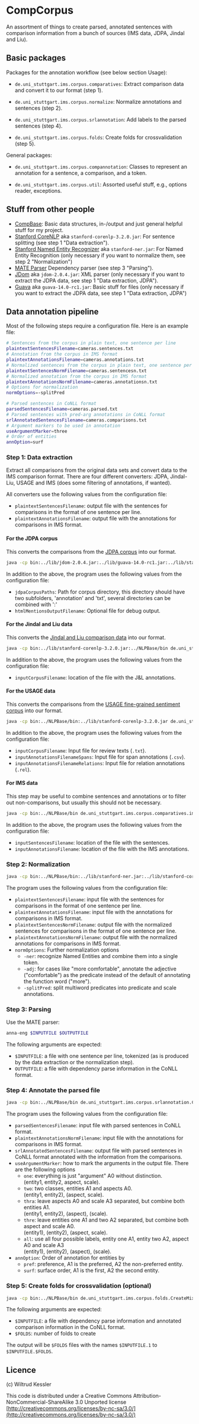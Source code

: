 # CompCorpus

An assortment of things to create parsed, annotated sentences with comparison information from a bunch of sources (IMS data, JDPA, Jindal and Liu).



## Basic packages

Packages for the annotation workflow (see below section Usage):

- `de.uni_stuttgart.ims.corpus.comparatives`:
   Extract comparison data and convert it to our format (step 1).

- `de.uni_stuttgart.ims.corpus.normalize`:
   Normalize annotations and sentences (step 2).
   
- `de.uni_stuttgart.ims.corpus.srlannotation`:
   Add labels to the parsed sentences (step 4).

- `de.uni_stuttgart.ims.corpus.folds`:
   Create folds for crossvalidation (step 5).


General packages:

- `de.uni_stuttgart.ims.corpus.compannotation`:
   Classes to represent an annotation for a sentence, a comparison, and a token.
   
- `de.uni_stuttgart.ims.corpus.util`:
   Assorted useful stuff, e.g., options reader, exceptions.
   


## Stuff from other people

- [CompBase](https://github.com/WiltrudKessler/CompBase): 
   Basic data structures, in-/output and just general helpful stuff for my project.
- [Stanford CoreNLP](http://stanfordnlp.github.io/CoreNLP/) aka `stanford-corenlp-3.2.0.jar`:
   For sentence splitting (see step 1 "Data extraction").
- [Stanford Named Entity Recognizer](http://stanfordnlp.github.io/CoreNLP/) aka `stanford-ner.jar`:
   For Named Entity Recognition
   (only necessary if you want to normalize them, see step 2 "Normalization")
- [MATE Parser](https://code.google.com/archive/p/mate-tools/)
   Dependency parser (see step 3 "Parsing").
- [JDom](http://www.jdom.org/) aka `jdom-2.0.4.jar`:
   XML parser
   (only necessary if you want to extract the JDPA data, see step 1 "Data extraction, JDPA").
- [Guava](https://github.com/google/guava) aka `guava-14.0-rc1.jar`:
   Basic stuff for files
   (only necessary if you want to extract the JDPA data, see step 1 "Data extraction, JDPA")
   

## Data annotation pipeline

Most of the following steps require a configuration file. Here is an example file:

```bash
# Sentences from the corpus in plain text, one sentence per line
plaintextSentencesFilename=cameras.sentences.txt
# Annotation from the corpus in IMS format
plaintextAnnotationsFilename=cameras.annotations.txt
# Normalized sentences from the corpus in plain text, one sentence per line
plaintextSentencesNormFilename=cameras.sentencesn.txt
# Normalized annotation from the corpus in IMS format
plaintextAnnotationsNormFilename=cameras.annotationsn.txt
# Options for normalization
normOptions=-splitPred

# Parsed sentences in CoNLL format
parsedSentencesFilename=cameras.parsed.txt
# Parsed sentences with pred-arg annotations in CoNLL format
srlAnnotatedSentencesFilename=cameras.comparisons.txt
# Argument markers to be used in annotation
useArgumentMarker=three
# Order of entities
annOption=surf
```


### Step 1: Data extraction

Extract all comparisons from the original data sets and convert data to the IMS comparison format. There are four different converters: JDPA, Jindal-Liu, USAGE and IMS (does some filtering of annotations, if wanted).

All converters use the following values from the configuration file:
- `plaintextSentencesFilename`: output file with the sentences for comparisons in the format of one sentence per line.
- `plaintextAnnotationsFilename`: output file with the annotations for comparisons in IMS format.



#### For the JDPA corpus

This converts the comparisons from the [JDPA corpus](http://verbs.colorado.edu/jdpacorpus/) into our format.

```bash
java -cp bin:../lib/jdom-2.0.4.jar:../lib/guava-14.0-rc1.jar:../lib/stanford-corenlp-3.2.0.jar:../NLPBase/bin de.uni_stuttgart.ims.corpus.comparatives.jdpa.JDPAConverter $CONFIGFILE
```

In addition to the above, the program uses the following values from the configuration file:
- `jdpaCorpusPaths`: Path for corpus directory, this directory should have two subfolders, 'annotation' and 'txt', several directories can be combined with ':' 
- `htmlMentionsOutputFilename`: Optional file for debug output.



#### For the Jindal and Liu data

This converts the [Jindal and Liu comparison data](http://www.cs.uic.edu/~liub/FBS/data.tar.gz) into our format.

```bash
java -cp bin:../lib/stanford-corenlp-3.2.0.jar:../NLPBase/bin de.uni_stuttgart.ims.corpus.comparatives.liu.LiuConverter $CONFIGFILE
```

In addition to the above, the program uses the following values from the configuration file:
- `inputCorpusFilename`: location of the file with the J&L annotations.


#### For the USAGE data

This converts the comparisons from the [USAGE fine-grained sentiment corpus](http://romanklinger.de/usagecorpus/) into our format.


```bash
java -cp bin:../NLPBase/bin:../lib/stanford-corenlp-3.2.0.jar de.uni_stuttgart.ims.corpus.comparatives.usage.USAGEExtractor $CONFIGFILE
```

In addition to the above, the program uses the following values from the configuration file:
- `inputCorpusFilename`: Input file for review texts (`.txt`).
- `inputAnnotationsFilenameSpans`: Input file for span annotations (`.csv`).
- `inputAnnotationsFilenameRelations`: Input file for relation annotations (`.rel`).


#### For IMS data

This step may be useful to combine sentences and annotations or to filter out non-comparisons, but usually this should not be necessary.

```bash
java -cp bin:../NLPBase/bin de.uni_stuttgart.ims.corpus.comparatives.ims.IMSExtractor $CONFIGFILE
```

In addition to the above, the program uses the following values from the configuration file:
- `inputSentencesFilename`: location of the file with the sentences.
- `inputAnnotationsFilename`: location of the file with the IMS annotations.




### Step 2: Normalization

```bash
java -cp bin:../NLPBase/bin:../lib/stanford-ner.jar:../lib/stanford-corenlp-3.2.0.jar de.uni_stuttgart.ims.corpus.normalize.NormalizeSentence $CONFIGFILE
```
The program uses the following values from the configuration file:
- `plaintextSentencesFilename`: input file with the sentences for comparisons in the format of one sentence per line.
- `plaintextAnnotationsFilename`: input file with the annotations for comparisons in IMS format.
- `plaintextSentencesNormFilename`: output file with the normalized sentences for comparisons in the format of one sentence per line.
- `plaintextAnnotationsNormFilename`: output file with the normalized annotations for comparisons in IMS format.
- `normOptions`: Further normalization options
   - `-ner`: recognize Named Entities and combine them into a single token.
   - `-adj`: for cases like "more comfortable", annotate the adjective ("comfortable") as the predicate instead of the default of annotating the function word ("more").
   - `-splitPred`: split multiword predicates into predicate and scale annotations.


### Step 3: Parsing

Use the MATE parser:

```bash
anna-eng $INPUTFILE $OUTPUTFILE
```

The following arguments are expected:
- `$INPUTFILE`: a file with one sentence per line, tokenized (as is produced by the data extraction or the normalization step).
- `OUTPUTFILE`: a file with dependency parse information in the CoNLL format.


### Step 4: Annotate the parsed file

```bash
java -cp bin:../NLPBase/bin de.uni_stuttgart.ims.corpus.srlannotation.CreateSRLTrainingData $CONFIGFILE
```

The program uses the following values from the configuration file:

- `parsedSentencesFilename`: input file with parsed sentences in CoNLL format.
- `plaintextAnnotationsNormFilename`: input file with the annotations for comparisons in IMS format.
- `srlAnnotatedSentencesFilename`: output file with parsed sentences in CoNLL format annotated with the information from the comparisons.
- `useArgumentMarker`: how to mark the arguments in the output file. There are the following options
   - `one`: everything is just "argument" A0 without distinction. <br/>
        (entity1, entity2, aspect, scale).
   - `two`: two classes, entities A1 and aspects A0. <br/>
         (entity1, entity2), (aspect, scale).
   - `thra`: leave aspects A0 and scale A3 separated, but combine both entities A1. <br/>
      (entity1, entity2), (aspect), (scale).
   - `thre`: leave entities one A1 and two A2 separated, but combine both aspect and scale A0. <br/>
      (entity1), (entity2), (aspect, scale).
   - `all`: use all four possible labels, entity one A1, entity two A2, aspect A0 and scale A3 <br/>
      (entity1), (entity2), (aspect), (scale).
- `annOption`: Order of annotation for entities by
   - `pref`: preference, A1 is the preferred, A2 the non-preferred entity.
   - `surf`: surface order, A1 is the first, A2 the second entity.


### Step 5: Create folds for crossvalidation (optional)

```bash
java -cp bin:../NLPBase/bin de.uni_stuttgart.ims.corpus.folds.CreateMixedFolds $INPUTFILE $FOLDS
```
The following arguments are expected:
- `$INPUTFILE`: a file with dependency parse information and annotated comparison information in the CoNLL format.
- `$FOLDS`: number of folds to create

The output will be `$FOLDS` files with the names `$INPUTFILE.1` to `$INPUTFILE.$FOLDS`.




## Licence

(c) Wiltrud Kessler

This code is distributed under a Creative Commons Attribution-NonCommercial-ShareAlike 3.0 Unported license
[http://creativecommons.org/licenses/by-nc-sa/3.0/](http://creativecommons.org/licenses/by-nc-sa/3.0/)
